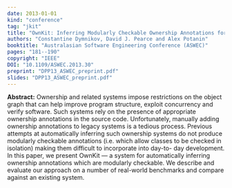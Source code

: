 ```yaml
---
date: 2013-01-01
kind: "conference"
tag: "jkit"
title: "OwnKit: Inferring Modularly Checkable Ownership Annotations for Java"
authors: "Constantine Dymnikov, David J. Pearce and Alex Potanin"
booktitle: "Australasian Software Engineering Conference (ASWEC)"
pages: "181--190"
copyright: "IEEE"
DOI: "10.1109/ASWEC.2013.30"
preprint: "DPP13_ASWEC_preprint.pdf"
slides: "DPP13_ASWEC_preprint.pdf"
---
```


**Abstract:** Ownership and related systems impose restrictions on the object graph that can help improve program structure, exploit concurrency and verify software. Such systems rely on the presence of appropriate ownership annotations in the source code. Unfortunately, manually adding ownership annotations to legacy systems is a tedious process. Previous attempts at automatically inferring such ownership systems do not produce modularly checkable annotations (i.e. which allow classes to be checked in isolation) making them difficult to incorporate into day-to- day development. In this paper, we present OwnKit — a system for automatically inferring ownership annotations which are modularly checkable. We describe and evaluate our approach on a number of real-world benchmarks and compare against an existing system.